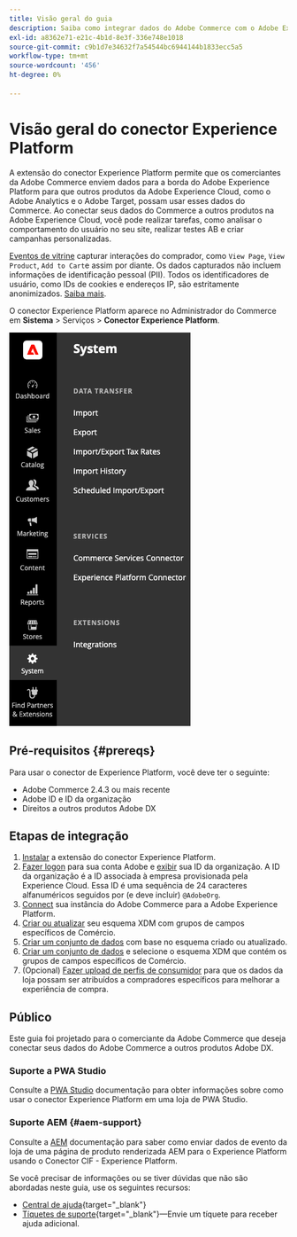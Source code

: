 ```yaml
---
title: Visão geral do guia
description: Saiba como integrar dados do Adobe Commerce com o Adobe Experience Platform usando o conector Experience Platform.
exl-id: a8362e71-e21c-4b1d-8e3f-336e748e1018
source-git-commit: c9b1d7e34632f7a54544bc6944144b1833ecc5a5
workflow-type: tm+mt
source-wordcount: '456'
ht-degree: 0%

---
```


# Visão geral do conector Experience Platform

A extensão do conector Experience Platform permite que os comerciantes da Adobe Commerce enviem dados para a borda do Adobe Experience Platform para que outros produtos da Adobe Experience Cloud, como o Adobe Analytics e o Adobe Target, possam usar esses dados do Commerce. Ao conectar seus dados do Commerce a outros produtos na Adobe Experience Cloud, você pode realizar tarefas, como analisar o comportamento do usuário no seu site, realizar testes AB e criar campanhas personalizadas.

[Eventos de vitrine](events.md) capturar interações do comprador, como `View Page`, `View Product`, `Add to Cart`e assim por diante. Os dados capturados não incluem informações de identificação pessoal (PII). Todos os identificadores de usuário, como IDs de cookies e endereços IP, são estritamente anonimizados. [Saiba mais](https://www.adobe.com/privacy/experience-cloud.html).

O conector Experience Platform aparece no Administrador do Commerce em **Sistema** > Serviços > **Conector Experience Platform**.

![Extensão do conector do Experience Platform Exibição do administrador](assets/epc-adminui.png)

## Pré-requisitos {#prereqs}

Para usar o conector de Experience Platform, você deve ter o seguinte:

- Adobe Commerce 2.4.3 ou mais recente
- Adobe ID e ID da organização
- Direitos a outros produtos Adobe DX

## Etapas de integração

1. [Instalar](install.md) a extensão do conector Experience Platform.
1. [Fazer logon](https://helpx.adobe.com/manage-account/using/access-adobe-id-account.html) para sua conta Adobe e [exibir](https://experienceleague.adobe.com/docs/core-services/interface/administration/organizations.html#concept_EA8AEE5B02CF46ACBDAD6A8508646255) sua ID da organização. A ID da organização é a ID associada à empresa provisionada pela Experience Cloud. Essa ID é uma sequência de 24 caracteres alfanuméricos seguidos por (e deve incluir) `@AdobeOrg`.
1. [Connect](connect-data.md) sua instância do Adobe Commerce para a Adobe Experience Platform.
1. [Criar ou atualizar](update-xdm.md) seu esquema XDM com grupos de campos específicos de Comércio.
1. [Criar um conjunto de dados](https://experienceleague.adobe.com/docs/platform-learn/implement-mobile-sdk/experience-cloud/platform.html#create-a-dataset) com base no esquema criado ou atualizado.
1. [Criar um conjunto de dados](https://experienceleague.adobe.com/docs/experience-platform/edge/datastreams/overview.html) e selecione o esquema XDM que contém os grupos de campos específicos de Comércio.
1. (Opcional) [Fazer upload de perfis de consumidor](profile.md) para que os dados da loja possam ser atribuídos a compradores específicos para melhorar a experiência de compra.

## Público

Este guia foi projetado para o comerciante da Adobe Commerce que deseja conectar seus dados do Adobe Commerce a outros produtos Adobe DX.

### Suporte a PWA Studio

Consulte a [PWA Studio](https://developer.adobe.com/commerce/pwa-studio/integrations/adobe-commerce/aep/) documentação para obter informações sobre como usar o conector Experience Platform em uma loja de PWA Studio.

### Suporte AEM {#aem-support}

Consulte a [AEM](https://experienceleague.adobe.com/docs/experience-manager-cloud-service/content/content-and-commerce/integrations/aep.html) documentação para saber como enviar dados de evento da loja de uma página de produto renderizada AEM para o Experience Platform usando o Conector CIF - Experience Platform.

Se você precisar de informações ou se tiver dúvidas que não são abordadas neste guia, use os seguintes recursos:

- [Central de ajuda](https://experienceleague.adobe.com/docs/commerce-knowledge-base/kb/overview.html){target="_blank"}
- [Tíquetes de suporte](https://experienceleague.adobe.com/docs/commerce-knowledge-base/kb/help-center-guide/magento-help-center-user-guide.html#submit-ticket){target="_blank"}—Envie um tíquete para receber ajuda adicional.
